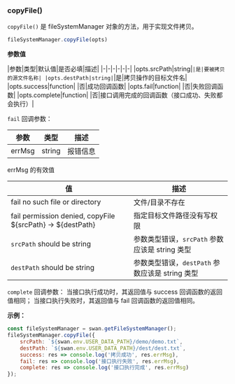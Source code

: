 ### copyFile()

`copyFile()` 是 fileSystemManager 对象的方法，用于实现文件拷贝。

```js
fileSystemManager.copyFile(opts)
```

**参数值**

|参数|类型|默认值|是否必填|描述|
|-|-|-|-|-|-|
|opts.srcPath|string|``|是|要被拷贝的源文件名称|
|opts.destPath|string|``|是|拷贝操作的目标文件名|
|opts.success|function| |否|成功回调函数|
|opts.fail|function| |否|失败回调函数|
|opts.complete|function| |否|接口调用完成的回调函数（接口成功、失败都会执行）|

`fail` 回调参数：

|参数|类型|描述|
|-|-|-|
|errMsg|string|报错信息 |

errMsg 的有效值

| 值                                     | 描述                                            |
| -------------------------------------- | -----------------------------------------------|
| fail no such file or directory | 文件/目录不存在                                      |
| fail permission denied, copyFile ${srcPath} -> ${destPath} | 指定目标文件路径没有写权限 |
| `srcPath` should be string | 参数类型错误，`srcPath` 参数应该是 string 类型|
| `destPath` should be string | 参数类型错误，`destPath` 参数应该是 string 类型|

`complete` 回调参数：
当接口执行成功时，其返回值与 success 回调函数的返回值相同；
当接口执行失败时，其返回值与 fail 回调函数的返回值相同。

**示例：**

```js
const fileSystemManager = swan.getFileSystemManager();
fileSystemManager.copyFile({
    srcPath: `${swan.env.USER_DATA_PATH}/demo/demo.txt`,
    destPath: `${swan.env.USER_DATA_PATH}/dest/dest.txt`,
    success: res => console.log('拷贝成功', res.errMsg),
    fail: res => console.log('接口执行失败', res.errMsg),
    complete: res => console.log('接口执行完成', res.errMsg)
});
```